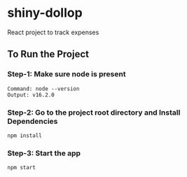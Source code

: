 # shiny-dollop

React project to track expenses

## To Run the Project

### Step-1: Make sure node is present

```
Command: node --version
Output: v16.2.0
```

### Step-2: Go to the project root directory and Install Dependencies

```
npm install
```

### Step-3: Start the app

```
npm start
```
